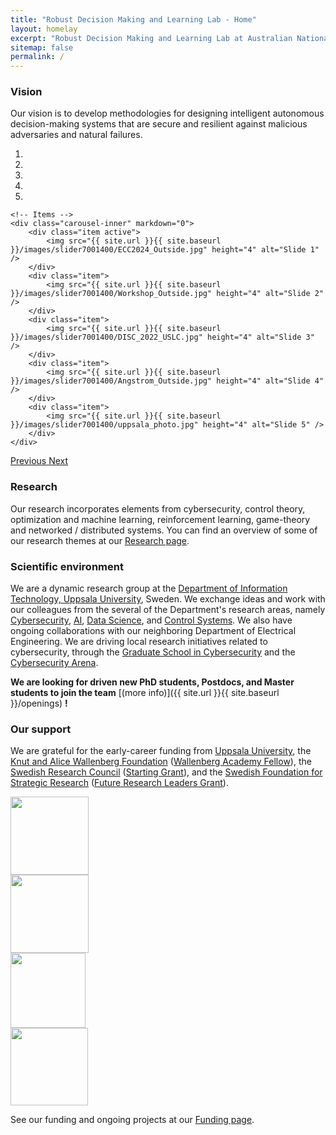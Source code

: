 ```yaml
---
title: "Robust Decision Making and Learning Lab - Home"
layout: homelay
excerpt: "Robust Decision Making and Learning Lab at Australian National University."
sitemap: false
permalink: /
---
```


### Vision
Our vision is to develop methodologies for designing intelligent autonomous decision-making systems that are secure and resilient against malicious adversaries and natural failures. 

<div markdown="0" id="carousel" class="carousel slide" data-ride="carousel" data-interval="4000" data-pause="hover" >
    <!-- Menu -->
    <ol class="carousel-indicators">
        <li data-target="#carousel" data-slide-to="0" class="active"></li>
        <li data-target="#carousel" data-slide-to="1"></li>
        <li data-target="#carousel" data-slide-to="2"></li>
        <li data-target="#carousel" data-slide-to="3"></li>
        <li data-target="#carousel" data-slide-to="4"></li>
    </ol>
 
    <!-- Items -->
    <div class="carousel-inner" markdown="0">
        <div class="item active">
            <img src="{{ site.url }}{{ site.baseurl }}/images/slider7001400/ECC2024_Outside.jpg" height="4" alt="Slide 1" />
        </div>
        <div class="item">
            <img src="{{ site.url }}{{ site.baseurl }}/images/slider7001400/Workshop_Outside.jpg" height="4" alt="Slide 2" />
        </div> 
        <div class="item">
            <img src="{{ site.url }}{{ site.baseurl }}/images/slider7001400/DISC_2022_USLC.jpg" height="4" alt="Slide 3" />
        </div>  
        <div class="item">
            <img src="{{ site.url }}{{ site.baseurl }}/images/slider7001400/Angstrom_Outside.jpg" height="4" alt="Slide 4" />
        </div>
        <div class="item">
            <img src="{{ site.url }}{{ site.baseurl }}/images/slider7001400/uppsala_photo.jpg" height="4" alt="Slide 5" />
        </div>          
    </div>
  <a class="left carousel-control" href="#carousel" role="button" data-slide="prev">
    <span class="glyphicon glyphicon-chevron-left" aria-hidden="true"></span>
    <span class="sr-only">Previous</span>
  </a>
  <a class="right carousel-control" href="#carousel" role="button" data-slide="next">
    <span class="glyphicon glyphicon-chevron-right" aria-hidden="true"></span>
    <span class="sr-only">Next</span>
  </a>
</div>


### Research
Our research incorporates elements from cybersecurity, control theory, optimization and machine learning, reinforcement learning, game-theory and networked / distributed systems. You can find an overview of some of our research themes at our [Research page](research).


### Scientific environment
We are a dynamic research group at the [Department of Information Technology, Uppsala University](http://www.it.uu.se), Sweden. We exchange ideas and work with our colleagues from the several of the Department's research areas, namely [Cybersecurity](https://www.it.uu.se/research/cybersecurity), [AI](https://www.it.uu.se/research/artificial-intelligence), [Data Science](https://www.it.uu.se/research/data-science), and [Control Systems](https://www.it.uu.se/research/control-and-dynamical-systems). We also have ongoing collaborations with our neighboring Department of Electrical Engineering. We are driving local research initiatives related to cybersecurity, through the [Graduate School in Cybersecurity](http://www.it.uu.se/research/research-arenas/security/graduate_school) and the [Cybersecurity Arena](http://www.it.uu.se/research/research-arenas/security).

 **We are looking for driven new PhD students, Postdocs, and Master students to join the team** [(more info)]({{ site.url }}{{ site.baseurl }}/openings) **!**


### Our support
We are grateful for the early-career funding from [Uppsala University](http://www.it.uu.se), the [Knut and Alice Wallenberg Foundation](https://kaw.wallenberg.org/) ([Wallenberg Academy Fellow](https://kaw.wallenberg.org/en/andre-teixeira)), the [Swedish Research Council](https://www.vr.se) ([Starting Grant](https://www.vr.se/english/applying-for-funding/calls/2018-03-07-starting-grant-within-natural-and-engineering-sciences.html)), and the [Swedish Foundation for Strategic Research](https://strategiska.se) ([Future Research Leaders Grant](https://strategiska.se/en/research/ongoing-research/framtidens-forskningsledare-7/)).

<div class="row">

<div class="col-sm-3 clearfix vcenter">
<img src="{{ site.url }}{{ site.baseurl }}/images/logopic/UU_logo_4f125px.png" style="width: 125px">

</div>

<div class="col-sm-3 clearfix vcenter">
<img src="{{ site.url }}{{ site.baseurl }}/images/logopic/KAW_Logotype_Large.png" style="width: 125px">

</div>

<div class="col-sm-3 clearfix vcenter">
<img src="{{ site.url }}{{ site.baseurl }}/images/logopic/svart_fyrkant_eng.png" style="width: 120px">

</div>

<div class="col-sm-2 clearfix vcenter">
<img src="{{ site.url }}{{ site.baseurl }}/images/logopic/ssf_gb_rgb-300x247.png" style="width: 124px">

</div>

</div>

See our funding and ongoing projects at our [Funding page](funding).
 
 
